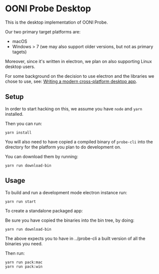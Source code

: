 # OONI Probe Desktop

This is the desktop implementation of OONI Probe.

Our two primary target platforms are:

- macOS
- Windows > 7 (we may also support older versions, but not as primary tagets)

Moreover, since it's written in electron, we plan on also supporting Linux desktop users.

For some background on the decision to use electron and the libraries we chose
to use, see: [Writing a modern cross-platform desktop
app](https://ooni.torproject.org/post/writing-a-modern-cross-platform-desktop-app/).

## Setup

In order to start hacking on this, we assume you have `node` and `yarn`
installed.

Then you can run:
```
yarn install
```

You will also need to have copied a compiled binary of `probe-cli` into the
directory for the platform you plan to do development on.

You can download them by running:
```
yarn run download-bin
```

## Usage

To build and run a development mode electron instance run:
```
yarn run start
```

To create a standalone packaged app:

Be sure you have copied the binaries into the bin tree, by doing:

```
yarn run download-bin
```

The above expects you to have in ../probe-cli a built version of all the
binaries you need.

Then run:

```
yarn run pack:mac
yarn run pack:win
```
